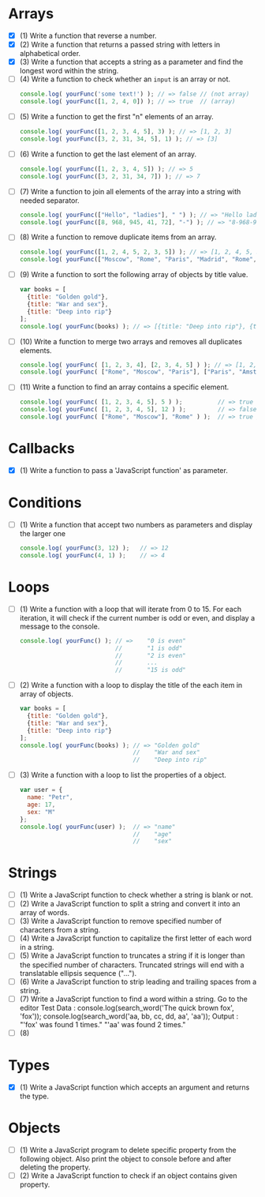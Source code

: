 # Arrays
- [x] (1) Write a function that reverse a number.
- [x] (2) Write a function that returns a passed string with letters in alphabetical order.
- [x] (3) Write a function that accepts a string as a parameter and find the longest word within the string.
- [ ] (4) Write a function to check whether an `input` is an array or not.
  ```javascript
  console.log( yourFunc('some text!') ); // => false // (not array) 
  console.log( yourFunc([1, 2, 4, 0]) ); // => true  // (array)
  ```
- [ ] (5) Write a function to get the first "n" elements of an array.
  ``` javascript
  console.log( yourFunc([1, 2, 3, 4, 5], 3) ); // => [1, 2, 3] 
  console.log( yourFunc([3, 2, 31, 34, 5], 1) ); // => [3]
  ```
- [ ] (6) Write a function to get the last element of an array.
  ``` javascript
  console.log( yourFunc([1, 2, 3, 4, 5]) ); // => 5 
  console.log( yourFunc([3, 2, 31, 34, 7]) ); // => 7
  ```
- [ ] (7) Write a function to join all elements of the array into a string with needed separator.
  ``` javascript
  console.log( yourFunc(["Hello", "ladies"], " ") ); // => "Hello ladies" 
  console.log( yourFunc([8, 968, 945, 41, 72], "-") ); // => "8-968-945-41-72"
  ```
- [ ] (8) Write a function to remove duplicate items from an array.
  ``` javascript
  console.log( yourFunc([1, 2, 4, 5, 2, 3, 5]) ); // => [1, 2, 4, 5, 3] 
  console.log( yourFunc(["Moscow", "Rome", "Paris", "Madrid", "Rome", "Moscow"]) ); // => ["Moscow", "Rome", "Paris", "Madrid"]
  ```
- [ ] (9) Write a function to sort the following array of objects by title value.
  ```javascript
  var books = [
    {title: "Golden gold"},
    {title: "War and sex"},
    {title: "Deep into rip"}
  ];
  console.log( yourFunc(books) ); // => [{title: "Deep into rip"}, {title: "Golden gold"}, {title: "War and sex"}]
  ```
- [ ] (10) Write a function to merge two arrays and removes all duplicates elements.
  ```javascript
  console.log( yourFunc( [1, 2, 3, 4], [2, 3, 4, 5] ) ); // => [1, 2, 3, 4, 5]
  console.log( yourFunc( ["Rome", "Moscow", "Paris"], ["Paris", "Amsterdam", "London"] ) ); // => ["Rome", "Moscow", "Paris", "Amsterdam", "London"]
  ```
- [ ] (11) Write a function to find an array contains a specific element.
  ```javascript
  console.log( yourFunc( [1, 2, 3, 4, 5], 5 ) );          // => true  // 5 is in array so "true"
  console.log( yourFunc( [1, 2, 3, 4, 5], 12 ) );         // => false // 12 isn't in array so "false"
  console.log( yourFunc( ["Rome", "Moscow"], "Rome" ) );  // => true // "Rome" is in array so "true"
  ```
  
# Callbacks
- [x] (1) Write a function to pass a 'JavaScript function' as parameter.

# Conditions
- [ ] (1) Write a function that accept two numbers as parameters and display the larger one
  ```javascript
  console.log( yourFunc(3, 12) );   // => 12
  console.log( yourFunc(4, 1) );    // => 4
  ```
  
# Loops
- [ ] (1) Write a function with a loop that will iterate from 0 to 15. For each iteration, it will check if the current number is odd or even, and display a message to the console.

  ```javascript
  console.log( yourFunc() ); // =>    "0 is even"
                             //       "1 is odd" 
                             //       "2 is even"
                             //       ...
                             //       "15 is odd"
   ```
- [ ] (2) Write a function with a loop to display the title of the each item in array of objects.
  ```javascript
  var books = [
    {title: "Golden gold"},
    {title: "War and sex"},
    {title: "Deep into rip"}
  ];
  console.log( yourFunc(books) ); // => "Golden gold"
                                  //    "War and sex"
                                  //    "Deep into rip"
  ```
- [ ] (3) Write a function with a loop to list the properties of a object.
  ```javascript
  var user = {
    name: "Petr",
    age: 17,
    sex: "M"
  };
  console.log( yourFunc(user) );  // => "name"
                                  //    "age"
                                  //    "sex"
  ```

# Strings
- [ ] (1) Write a JavaScript function to check whether a string is blank or not.
- [ ] (2) Write a JavaScript function to split a string and convert it into an array of words.
- [ ] (3) Write a JavaScript function to remove specified number of characters from a string.
- [ ] (4) Write a JavaScript function to capitalize the first letter of each word in a string.
- [ ] (5) Write a JavaScript function to truncates a string if it is longer than the specified number of characters. Truncated strings will end with a translatable ellipsis sequence ("…").
- [ ] (6) Write a JavaScript function to strip leading and trailing spaces from a string.
- [ ] (7) Write a JavaScript function to find a word within a string. Go to the editor
  Test Data :
  console.log(search_word('The quick brown fox', 'fox')); 
  console.log(search_word('aa, bb, cc, dd, aa', 'aa'));
  Output : 
  "'fox' was found 1 times." 
  "'aa' was found 2 times."
- [ ] (8) 

# Types
- [x] (1) Write a JavaScript function which accepts an argument and returns the type.

# Objects
- [ ] (1) Write a JavaScript program to delete specific property from the following object. Also print the object to console before and after deleting the property.
- [ ] (2) Write a JavaScript function to check if an object contains given property.
